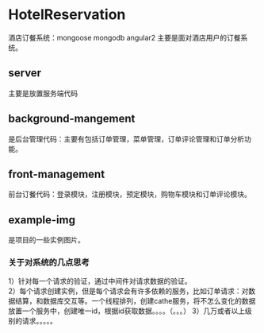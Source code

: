 # HotelReservation
酒店订餐系统：mongoose mongodb angular2 
主要是面对酒店用户的订餐系统。
## server
主要是放置服务端代码
## background-mangement
是后台管理代码：主要有包括订单管理，菜单管理，订单评论管理和订单分析功能。
## front-management
前台订餐代码：登录模块，注册模块，预定模块，购物车模块和订单评论模块。
## example-img
是项目的一些实例图片。
<br>
### 关于对系统的几点思考
1）针对每一个请求的验证，通过中间件对请求数据的验证。
<br>
2）每个请求创建实例，但是每个请求会有许多依赖的服务，比如订单请求：对数据结算，和数据库交互等。一个线程排列，创建cathe服务，将不怎么变化的数据放置一个服务中，创建唯一id，根据id获取数据。。。。（。。。）
3）几万或者以上级别的请求。。。。。

